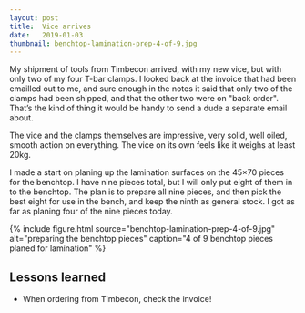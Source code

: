 ```yaml
---
layout: post
title:  Vice arrives
date:   2019-01-03
thumbnail: benchtop-lamination-prep-4-of-9.jpg
---
```


My shipment of tools from Timbecon arrived, with my new vice, but with only two
of my four T-bar clamps.  I looked back at the invoice that had been emailled
out to me, and sure enough in the notes it said that only two of the clamps had
been shipped, and that the other two were on "back order".  That’s the kind of
thing it would be handy to send a dude a separate email about.

The vice and the clamps themselves are impressive, very solid, well oiled,
smooth action on everything.  The vice on its own feels like it weighs at least
20kg.

I made a start on planing up the lamination surfaces on the 45×70 pieces for
the benchtop.  I have nine pieces total, but I will only put eight of them in
to the benchtop.  The plan is to prepare all nine pieces, and then pick the
best eight for use in the bench, and keep the ninth as general stock.  I got as
far as planing four of the nine pieces today.

{% include figure.html source="benchtop-lamination-prep-4-of-9.jpg" alt="preparing the benchtop pieces" caption="4 of 9 benchtop pieces planed for lamination" %}

## Lessons learned

- When ordering from Timbecon, check the invoice!
